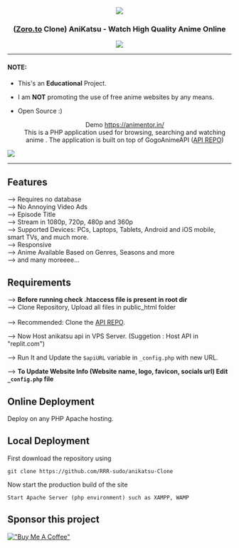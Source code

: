 <p align="center">
  <div align="center">
    <a href="https://animentor.in/">
      <img src="https://animentor.in/Favicon.png">
    </a>
    <h3>(<a href="https://animentor.in/">Zoro.to</a> Clone) AniKatsu - Watch High Quality Anime Online</h3>
    <a href="https://discord.gg/H96GCfBEPz">
      <img src="https://img.shields.io/discord/1012901585896087652?label=discord&logo=discord&color=5460e6&style=flat-square&labelColor=2b2f35">
    </a>
  </div>

  <hr />

#### NOTE:

* This's an **Educational** Project.
* I am **NOT** promoting the use of free anime websites by any means.
* Open Source :)


  <p align="center">
    Demo <a href="https://animentor.in/">https://animentor.in/</a> <br>
    This is a PHP application used for browsing, searching and watching anime . The application is built on top of GogoAnimeAPI (<a href="https://github.com/shashankktiwariii/anikatsu-api">API REPO</a>)
  </p>
</p>

<!-- PREVIEW IMAGE -->
<img src="https://animentor.in/files/images/banner.png">

<hr/>

## Features 
--> Requires no database <br>
--> No Annoying Video Ads<br>
--> Episode Title<br>
--> Stream in 1080p, 720p, 480p and 360p<br>
--> Supported Devices: PCs, Laptops, Tablets, Android and iOS mobile, smart TVs, and much more.<br>
--> Responsive<br>
--> Anime Available Based on Genres, Seasons and more<br>
--> and many moreeee...




## Requirements
--> **Before running check .htaccess file is present in root dir**
<br>
--> Clone Repository, Upload all files in public_html folder
<br>
<br>
--> Recommended: Clone the <a href="https://github.com/RRR-sudo/anikatsu-api">API REPO</a>.

--> Now Host anikatsu api in VPS Server. (Suggetion : Host API in "replit.com")

--> Run It and Update the `$apiURL` variable in `_config.php` with new URL. 

--> **To Update Website Info (Website name, logo, favicon, socials url) Edit `_config.php` file**


## Online Deployment

Deploy on any PHP Apache hosting.

## Local Deployment

First download the repository using
```
git clone https://github.com/RRR-sudo/anikatsu-Clone
```

Now start the production build of the site
```
Start Apache Server (php environment) such as XAMPP, WAMP
```


## Sponsor this project

[!["Buy Me A Coffee"](https://www.buymeacoffee.com/assets/img/custom_images/orange_img.png)](https://www.buymeacoffee.com/shashankk)
